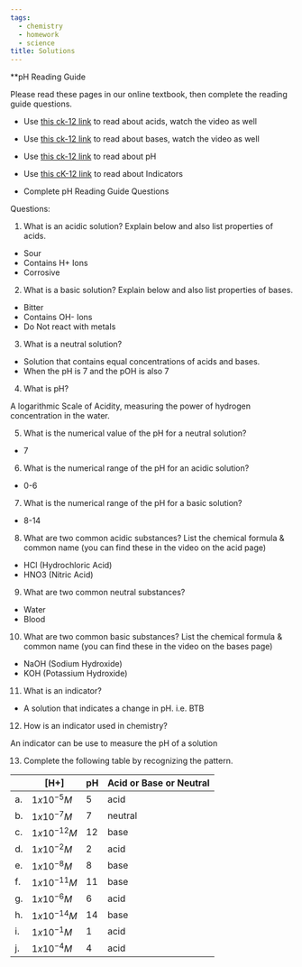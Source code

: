 ```yaml
---
tags: 
  - chemistry
  - homework
  - science
title: Solutions
---
```


**pH Reading Guide

  

Please read these pages in our online textbook, then complete the reading guide questions.  

-   Use [this ck-12 link](https://flexbooks.ck12.org/cbook/ck-12-chemistry-flexbook-2.0/r90/section/21.1/primary/lesson/properties-of-acids-chem) to read about acids, watch the video as well
    
-   Use [this ck-12 link](https://flexbooks.ck12.org/cbook/ck-12-chemistry-flexbook-2.0/r90/section/21.2/primary/lesson/properties-of-bases-chem) to read about bases, watch the video as well
    
-   Use [this ck-12 link](https://flexbooks.ck12.org/cbook/ck-12-chemistry-flexbook-2.0/r90/section/21.9/primary/lesson/the-ph-scale-chem) to read about pH
    
-   Use [this cK-12 link](https://flexbooks.ck12.org/cbook/ck-12-chemistry-flexbook-2.0/r90/section/21.20/primary/lesson/indicators-chem) to read about Indicators 
    
-   Complete pH Reading Guide Questions 
    

  

Questions:

1.  What is an acidic solution? Explain below and also list properties of acids.
    

- Sour
- Contains H+ Ions
- Corrosive
  

2.  What is a basic solution? Explain below and also list properties of bases.
    

- Bitter
- Contains OH- Ions
- Do Not react with metals

3.  What is a neutral solution?  
    

- Solution that contains equal concentrations of acids and bases.
- When the pH is 7 and the pOH is also 7

4.  What is pH?
    

A logarithmic Scale of Acidity, measuring the power of hydrogen concentration in the water.
  

5.  What is the numerical value of the pH for a neutral solution?
    

- 7

6.  What is the numerical range of the pH for an acidic solution?
    

- 0-6

7.  What is the numerical range of the pH for a basic solution?
    

- 8-14

8.  What are two common acidic substances? List the chemical formula & common name (you can find these in the video on the acid page)
    

- HCl (Hydrochloric Acid)
- HNO3 (Nitric Acid)

9.  What are two common neutral substances?
    

- Water
- Blood

10.  What are two common basic substances? List the chemical formula & common name (you can find these in the video on the bases page)
    

- NaOH (Sodium Hydroxide)
- KOH (Potassium Hydroxide)
  
11.  What is an indicator? 
    

- A solution that indicates a change in pH. i.e. BTB

12.  How is an indicator used in chemistry?
    

An indicator can be use to measure the pH of a solution

13.  Complete the following table by recognizing the pattern.
    

  
|     | [H+]             | pH  | Acid or Base or Neutral |
| --- | ---------------- | --- | ----------------------- |
| a.  | $1 x 10^{-5} M$  | 5   | acid                    |
| b.  | $1 x 10^{-7} M$  | 7   | neutral                 |
| c.  | $1 x10^{-12} M$  | 12  | base                    |
| d.  | $1 x10^{-2} M$   | 2   | acid                    |
| e.  | $1 x10^{-8} M$   | 8   | base                    |
| f.  | $1 x 10^{-11} M$ | 11  | base                    |
| g.  | $1 x10^{-6} M$   | 6   | acid                    |
| h.  | $1 x 10^{-14} M$ | 14  | base                    |
| i.  | $1 x 10^{-1} M$  | 1   | acid                    |
| j.  | $1 x10^{-4} M$   | 4   | acid                    |

